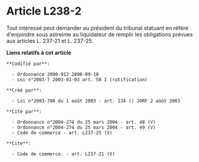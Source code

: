 # Article L238-2

Tout intéressé peut demander au président du tribunal statuant en référé d'enjoindre sous astreinte au liquidateur de remplir
les obligations prévues aux articles L. 237-21 et L. 237-25.

**Liens relatifs à cet article**

	**Codifié par**:

	  - Ordonnance 2000-912 2000-09-18
	  - Loi n°2003-7 2003-01-03 art. 50 I (ratification)

	**Créé par**:

	  - Loi n°2003-706 du 1 août 2003 - art. 134 () JORF 2 août 2003

	**Cité par**:

	  - Ordonnance n°2004-274 du 25 mars 2004 - art. 48 (V)
	  - Ordonnance n°2004-274 du 25 mars 2004 - art. 49 (V)
	  - Code de commerce - art. L237-25 (V)

	**Cite**:

	  - Code de commerce. - art. L237-21 (V)
